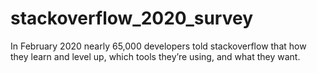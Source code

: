 # stackoverflow_2020_survey
In February 2020 nearly 65,000 developers told stackoverflow that how they learn and level up, which tools they’re using, and what they want.
